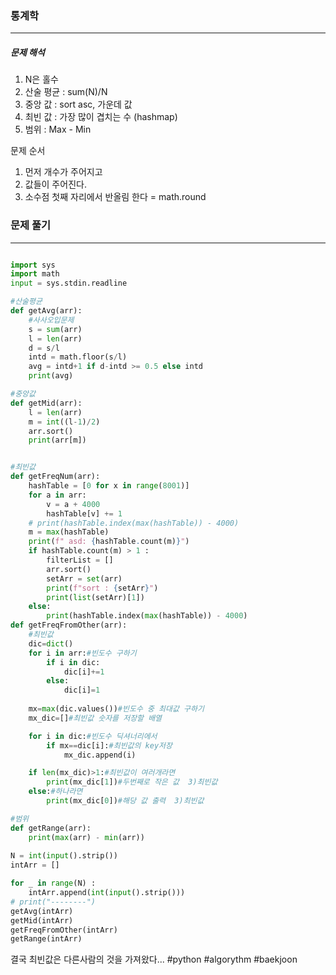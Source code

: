 ### 통계학
---
##### 문제 해석

1. N은 홀수
2. 산술 평균 : sum(N)/N
3. 중앙 값 : sort asc, 가운데 값
4. 최빈 값 : 가장 많이 겹치는 수 (hashmap)
5. 범위 : Max - Min

문제 순서
1. 먼저 개수가 주어지고
2. 값들이 주어진다.
3. 소수점 첫째 자리에서 반올림 한다 = math.round

### 문제 풀기
---
```python

import sys
import math
input = sys.stdin.readline

#산술평균
def getAvg(arr):
	#사사오입문제
	s = sum(arr)
	l = len(arr)
	d = s/l
	intd = math.floor(s/l)
	avg = intd+1 if d-intd >= 0.5 else intd
	print(avg)

#중앙값
def getMid(arr):
    l = len(arr)
    m = int((l-1)/2)
    arr.sort()
    print(arr[m])


#최빈값
def getFreqNum(arr):
	hashTable = [0 for x in range(8001)]
	for a in arr:
		v = a + 4000
		hashTable[v] += 1
	# print(hashTable.index(max(hashTable)) - 4000)
	m = max(hashTable)
	print(f" asd: {hashTable.count(m)}")
	if hashTable.count(m) > 1 :
		filterList = []
		arr.sort()
		setArr = set(arr)
		print(f"sort : {setArr}")
		print(list(setArr)[1])
	else:
	    print(hashTable.index(max(hashTable)) - 4000)
def getFreqFromOther(arr):
    #최빈값
    dic=dict()
    for i in arr:#빈도수 구하기
        if i in dic:
            dic[i]+=1
        else:
            dic[i]=1
            
    mx=max(dic.values())#빈도수 중 최대값 구하기
    mx_dic=[]#최빈값 숫자를 저장할 배열

    for i in dic:#빈도수 딕셔너리에서
        if mx==dic[i]:#최빈값의 key저장
            mx_dic.append(i)

    if len(mx_dic)>1:#최빈값이 여러개라면
        print(mx_dic[1])#두번째로 작은 값  3)최빈값
    else:#하나라면
        print(mx_dic[0])#해당 값 출력  3)최빈값

#범위
def getRange(arr):
	print(max(arr) - min(arr))
	
N = int(input().strip())
intArr = []

for _ in range(N) :
	intArr.append(int(input().strip()))
# print("--------")
getAvg(intArr)
getMid(intArr)
getFreqFromOther(intArr)
getRange(intArr)
```


결국 최빈값은 다른사람의 것을 가져왔다...
#python 
#algorythm 
#baekjoon 